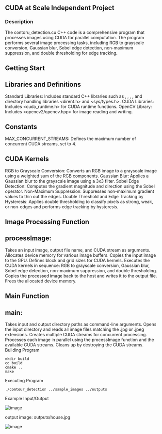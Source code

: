 ## CUDA at Scale Independent Project
### Description
The contoru_detection.cu C++ code is a comprehensive program that processes images using CUDA for parallel computation. The program performs several image processing tasks, including RGB to grayscale conversion, Gaussian blur, Sobel edge detection, non-maximum suppression, and double thresholding for edge tracking.

## Getting Start
## Libraries and Definitions
Standard Libraries: Includes standard C++ libraries such as , , , , and directory handling libraries <dirent.h> and <sys/types.h>.
CUDA Libraries: Includes <cuda_runtime.h> for CUDA runtime functions.
OpenCV Library: Includes <opencv2/opencv.hpp> for image reading and writing.
## Constants
MAX_CONCURRENT_STREAMS: Defines the maximum number of concurrent CUDA streams, set to 4.
## CUDA Kernels
RGB to Grayscale Conversion: Converts an RGB image to a grayscale image using a weighted sum of the RGB components.
Gaussian Blur: Applies a Gaussian blur to the grayscale image using a 3x3 filter.
Sobel Edge Detection: Computes the gradient magnitude and direction using the Sobel operator.
Non-Maximum Suppression: Suppresses non-maximum gradient values to thin out the edges.
Double Threshold and Edge Tracking by Hysteresis: Applies double thresholding to classify pixels as strong, weak, or non-edges and performs edge tracking by hysteresis.
## Image Processing Function
## processImage:
Takes an input image, output file name, and CUDA stream as arguments.
Allocates device memory for various image buffers.
Copies the input image to the GPU.
Defines block and grid sizes for CUDA kernels.
Executes the CUDA kernels in sequence: RGB to grayscale conversion, Gaussian blur, Sobel edge detection, non-maximum suppression, and double thresholding.
Copies the processed image back to the host and writes it to the output file.
Frees the allocated device memory.
## Main Function
## main:
Takes input and output directory paths as command-line arguments.
Opens the input directory and reads all image files matching the .jpg or .jpeg extensions.
Creates multiple CUDA streams for concurrent processing.
Processes each image in parallel using the processImage function and the available CUDA streams.
Cleans up by destroying the CUDA streams.
Building Program
```
mkdir build
cd build
cmake ..
make
```
Executing Program
```
./contour_detection ../sample_images ../outputs
```
Example Input/Output

![image](https://github.com/user-attachments/assets/6969a04a-2780-4acc-89c3-e94e6a15cb60)

output image: outputs/house.jpg

![image](https://github.com/user-attachments/assets/72255e73-0539-42ed-8132-c0d962206588)
